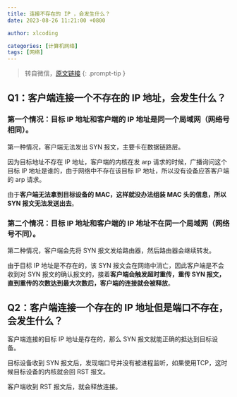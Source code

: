 ```yaml
---
title: 连接不存在的 IP ，会发生什么？
date: 2023-08-26 11:21:00 +0800

author: xlcoding

categories: [计算机网络]
tags: [网络]
---
```


> 转自微信，[原文链接](https://mp.weixin.qq.com/s/DpjEV8oQhzyJvbmEd_B2OQ)
{: .prompt-tip }

## Q1：客户端连接一个不存在的 IP 地址，会发生什么？

### 第一个情况：目标 IP 地址和客户端的 IP 地址是同一个局域网（网络号相同）。

第一种情况，客户端无法发出 SYN 报文，主要卡在数据链路层。

因为目标地址不存在 IP 地址，客户端的内核在发 arp 请求的时候，广播询问这个目标 IP 地址是谁的，由于网络中不存在该目标 IP 地址，所以没有设备应答客户端的 arp 请求。

由于**客户端无法拿到目标设备的 MAC，这样就没办法组装 MAC 头的信息，所以 SYN 报文无法发送出去**。

### 第二个情况：目标 IP 地址和客户端的 IP 地址不在同一个局域网（网络号不同）。

第二种情况，客户端会先将 SYN 报文发给路由器，然后路由器会继续转发。

由于目标 IP 地址是不存在的，该 SYN 报文会在网络中消亡，因此客户端是不会收到对 SYN 报文的确认报文的，接着**客户端会触发超时重传，重传 SYN 报文，直到重传的次数达到最大次数后，客户端的连接就会被释放**。

## Q2：客户端连接一个存在的 IP 地址但是端口不存在，会发生什么？

客户端连接的目标 IP 地址是存在的，那么 SYN 报文就能正确的抵达到目标设备。

目标设备收到 SYN 报文后，发现端口号并没有被进程监听，如果使用TCP，这时候目标设备的内核就会回 RST 报文。

客户端收到 RST 报文后，就会释放连接。